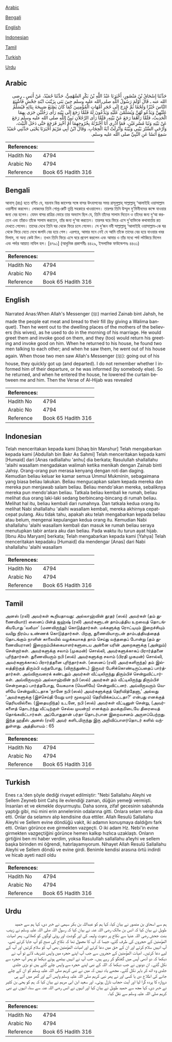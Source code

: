 [Arabic](#arabic)

[Bengali](#bengali)

[English](#english)

[Indonesian](#indonesian)

[Tamil](#tamil)

[Turkish](#turkish)

[Urdu](#urdu)

## Arabic


<div dir="rtl" lang="ar" style={{fontSize:'larger',backgroundColor:'#f8f9fa',padding:20}}>
حَدَّثَنَا إِسْحَاقُ بْنُ مَنْصُورٍ، أَخْبَرَنَا عَبْدُ اللَّهِ بْنُ بَكْرٍ السَّهْمِيُّ، حَدَّثَنَا حُمَيْدٌ، عَنْ أَنَسٍ ـ رضى الله عنه ـ قَالَ أَوْلَمَ رَسُولُ اللَّهِ صلى الله عليه وسلم حِينَ بَنَى بِزَيْنَبَ ابْنَةِ جَحْشٍ فَأَشْبَعَ النَّاسَ خُبْزًا وَلَحْمًا ثُمَّ خَرَجَ إِلَى حُجَرِ أُمَّهَاتِ الْمُؤْمِنِينَ كَمَا كَانَ يَصْنَعُ صَبِيحَةَ بِنَائِهِ فَيُسَلِّمُ عَلَيْهِنَّ وَيَدْعُو لَهُنَّ وَيُسَلِّمْنَ عَلَيْهِ وَيَدْعُونَ لَهُ فَلَمَّا رَجَعَ إِلَى بَيْتِهِ رَأَى رَجُلَيْنِ جَرَى بِهِمَا الْحَدِيثُ، فَلَمَّا رَآهُمَا رَجَعَ عَنْ بَيْتِهِ، فَلَمَّا رَأَى الرَّجُلاَنِ نَبِيَّ اللَّهِ صلى الله عليه وسلم رَجَعَ عَنْ بَيْتِهِ وَثَبَا مُسْرِعَيْنِ، فَمَا أَدْرِي أَنَا أَخْبَرْتُهُ بِخُرُوجِهِمَا أَمْ أُخْبِرَ فَرَجَعَ حَتَّى دَخَلَ الْبَيْتَ، وَأَرْخَى السِّتْرَ بَيْنِي وَبَيْنَهُ وَأُنْزِلَتْ آيَةُ الْحِجَابِ‏.‏ وَقَالَ ابْنُ أَبِي مَرْيَمَ أَخْبَرَنَا يَحْيَى حَدَّثَنِي حُمَيْدٌ سَمِعَ أَنَسًا عَنِ النَّبِيِّ صلى الله عليه وسلم‏.‏
</div>
<div style={{backgroundColor:'#f8f9fa',padding:20, marginBottom: 10}}><table> <thead> <tr> <th>References:</th> <th></th> </tr> </thead> <tbody><tr><td>Hadith No</td><td>4794</td></tr><tr><td>Arabic No</td><td>4794</td></tr><tr><td>Reference</td><td>Book 65 Hadith 316</td></tr></tbody></table></div>

## Bengali


<div dir="ltr" lang="bn" style={{fontSize:'larger',backgroundColor:'#f8f9fa',padding:20}}>
আনাস্ (রাঃ) হতে বর্ণিত যে, যয়নাব বিন্ত জাহ্শের সঙ্গে বাসর উৎযাপনের সময় রাসূলুল্লাহ্ সাল্লাল্লাহু ‘আলাইহি ওয়াসাল্লাম ওয়ালীমা করলেন। লোকদের তিনি গোশ্ত-রুটি তৃপ্তি সহকারে খাওয়ালেন। তারপর তিনি উম্মুল মু’মিনীনদের কক্ষে যাওয়ার জন্য বের হলেন। যেমন বাসর রাত্রির ভোরে তার অভ্যাস ছিল যে, তিনি তাঁদের সালাম দিতেন ও তাঁদের জন্য দু‘আ করতেন এবং তাঁরাও তাঁকে সালাম করতেন, তাঁর জন্য দু‘আ করতেন। তারপর ঘরে ফিরে এসে দু’ব্যক্তিকে কথাবার্তায় রত দেখতে পেলেন। তাদের দেখে তিনি ঘর থেকে ফিরে চলে গেলেন। সে দু’জন নবী সাল্লাল্লাহু ‘আলাইহি ওয়াসাল্লাম-কে ঘর থেকে ফিরে যেতে দেখে জলদি বের হয়ে গেল। এরপরে, আমার মনে নেই যে আমি তাঁকে তাদের বের হয়ে যাওয়ার খবর দিলাম, না অন্য কেউ দিল। তখন তিনি ফিরে এসে ঘরে প্রবেশ করলেন এবং আমার ও তাঁর মধ্যে পর্দা লটকিয়ে দিলেন এবং পর্দার আয়াত নাযিল হল। [৪৭৯১] (আধুনিক প্রকাশনীঃ ৪৪২৯, ইসলামিক ফাউন্ডেশনঃ ৪৪৩১)
</div>
<div style={{backgroundColor:'#f8f9fa',padding:20, marginBottom: 10}}><table> <thead> <tr> <th>References:</th> <th></th> </tr> </thead> <tbody><tr><td>Hadith No</td><td>4794</td></tr><tr><td>Arabic No</td><td>4794</td></tr><tr><td>Reference</td><td>Book 65 Hadith 316</td></tr></tbody></table></div>

## English


<div dir="ltr" lang="en" style={{fontSize:'larger',backgroundColor:'#f8f9fa',padding:20}}>
Narrated Anas:When Allah's Messenger (ﷺ) married Zainab bint Jahsh, he made the people eat meat and bread to their fill (by giving a Walima banquet). Then he went out to the dwelling places of the mothers of the believers (his wives), as he used to do in the morning of his marriage. He would greet them and invoke good on them, and they (too) would return his greeting and invoke good on him. When he returned to his house, he found two men talking to each other; and when he saw them, he went out of his house again. When those two men saw Allah's Messenger (ﷺ): going out of his house, they quickly got up (and departed). I do not remember whether I informed him of their departure, or he was informed (by somebody else). So he returned, and when he entered the house, he lowered the curtain between me and him. Then the Verse of Al-Hijab was revealed
</div>
<div style={{backgroundColor:'#f8f9fa',padding:20, marginBottom: 10}}><table> <thead> <tr> <th>References:</th> <th></th> </tr> </thead> <tbody><tr><td>Hadith No</td><td>4794</td></tr><tr><td>Arabic No</td><td>4794</td></tr><tr><td>Reference</td><td>Book 65 Hadith 316</td></tr></tbody></table></div>

## Indonesian


<div dir="ltr" lang="id" style={{fontSize:'larger',backgroundColor:'#f8f9fa',padding:20}}>
Telah menceritakan kepada kami [Ishaq bin Manshur] Telah mengabarkan kepada kami [Abdullah bin Bakr As Sahmi] Telah menceritakan kepada kami [Humaid] dari [Anas radliallahu 'anhu] dia berkata; Rasulullah shallallahu 'alaihi wasallam mengadakan walimah ketika menikah dengan Zainab binti Jahsy. Orang-orang pun merasa kenyang dengan roti dan daging. Kemudian beliau keluar ke kamar semua Ummul Mukminin, sebagaimana yang biasa beliau lakukan. Beliau mengucapkan salam kepada mereka dan mereka pun menjawab salam beliau. Beliau mendo'akan mereka, sebaliknya mereka pun mendo'akan beliau. Tatkala beliau kembali ke rumah, beliau melihat dua orang laki-laki sedang berbincang-bincang di rumah beliau. Melihat hal itu, beliau kembali dari rumahnya. Dan tatkala kedua orang itu melihat Nabi shallallahu 'alaihi wasallam kembali, mereka akhirnya cepat-cepat pulang. Aku tidak tahu, apakah aku telah mengabarkan kepada beliau atau belum, mengenai kepulangan kedua orang itu. Kemudian Nabi shallallahu 'alaihi wasallam kembali dan masuk ke rumah beliau seraya menutupkan tabir antara aku dan beliau. Pada waktu itu turun ayat hijab. [Ibnu Abu Maryam] berkata; Telah mengabarkan kepada kami [Yahya] Telah menceritakan kepadaku [Humaid] dia mendengar [Anas] dari Nabi shallallahu 'alaihi wasallam
</div>
<div style={{backgroundColor:'#f8f9fa',padding:20, marginBottom: 10}}><table> <thead> <tr> <th>References:</th> <th></th> </tr> </thead> <tbody><tr><td>Hadith No</td><td>4794</td></tr><tr><td>Arabic No</td><td>4794</td></tr><tr><td>Reference</td><td>Book 65 Hadith 316</td></tr></tbody></table></div>

## Tamil


<div dir="ltr" lang="ta" style={{fontSize:'larger',backgroundColor:'#f8f9fa',padding:20}}>
அனஸ் (ரலி) அவர்கள் கூறியதாவது: அல்லாஹ்வின் தூதர் (ஸல்) அவர்கள் (தம் துணைவியார்) ஸைனப் பின்த் ஜஹ்ஷ் (ரலி) அவர்களுடன் தாம்பத்திய உறவைத் தொடங்கியபோது ‘வலீமா’ (மணவிருந்து) கொடுத்தார்கள். மக்களுக்கு ரொட்டியும் இறைச்சியும் வயிறு நிரம்ப உண்ணக் கொடுத்தார்கள். பிறகு, துணைவியாருடன் தாம்பத்தியத்தைத் தொடங்கும் நாளின் காலையில் வழக்கமாகத் தாம் செய்து வந்ததைப் போன்று (தம் துணைவியரான) இறைநம்பிக்கையாளர்களுடைய அன்னை யரின் அறைகளுக்கு (அன்றும்) சென்றார்கள். அவர்களுக்கு சலாம் (முகமன்) சொல்லி, அவர்களுக்காகப் பிரார்த்தனை புரிந்தார்கள். துணைவியரும் நபி (ஸல்) அவர்களுக்கு சலாம் (பிரதி முகமன்) சொல்லி, அவர்களுக்காகப் பிரார்த்தனை புரிந்தார்கள். (ஸைனப் (ரலி) அவர்களிருந்த) தம் இல்லத்திற்குத் திரும்பி வந்தபோது, (விருந்துண்ட) இருவர் பேசிக்கொண்டிருப்பதைப் பார்த்தார்கள். அவ்விருவரைக் கண்டதும் அவர்கள் வீட்டிலிருந்து திரும்பிச் சென்றுவிட்டார்கள். அவ்விருவரும் அல்லாஹ்வின் நபி (ஸல்) அவர்கள் தம் வீட்டிலிருந்து திரும்பிச் சென்றதைப் பார்த்தபோது, வேகமாக (வெளியே) சென்றுவிட்டனர். அவ்விருவரும் வெளியே சென்றுவிட்டதாக ‘நானே நபி (ஸல்) அவர்களுக்குத் தெரிவித்தேனா,’ அல்லது ‘அவர்களுக்கு (இச்செய்தி வேறு யார் மூலமும்) தெரிவிக்கப்பட்டதா?’ என்பது எனக்குத் தெரியவில்லை. (இதையறிந்த) உடனே, நபி (ஸல்) அவர்கள் வீட்டினுள் சென்று, (அவர்களைத் தொடர்ந்து வீட்டிற்குள் செல்ல முயன்ற) எனக்கும் தமக்குமிடையே திரையைத் தொங்கவிட்டார்கள். அப்போதுதான் பர்தா தொடர்பான இறைவசனம் அருளப்பெற்றது. இந்த ஹதீஸ் அனஸ் (ரலி) அவர் களிடமிருந்து இரு அறிவிப்பாளர்தொடர் களில் வந்துள்ளது. அத்தியாயம் : 65
</div>
<div style={{backgroundColor:'#f8f9fa',padding:20, marginBottom: 10}}><table> <thead> <tr> <th>References:</th> <th></th> </tr> </thead> <tbody><tr><td>Hadith No</td><td>4794</td></tr><tr><td>Arabic No</td><td>4794</td></tr><tr><td>Reference</td><td>Book 65 Hadith 316</td></tr></tbody></table></div>

## Turkish


<div dir="ltr" lang="tr" style={{fontSize:'larger',backgroundColor:'#f8f9fa',padding:20}}>
Enes r.a.'den şöyle dediği rivayet edilmiştir: "Nebi Sallallahu Aleyhi ve Sellem Zeyneb bint Cahş ile evlendiği zaman, düğün yemeği vermişti. İnsanları et ve ekmekle doyurmuştu. Daha sonra, zifaf gecesinin sabahında yaptığı gibi, mü mini erin annelerinin odalarına gitti. Onlara selam verip dua etti. Onlar da selamını alıp kendisine dua ettiler. Allah Resulü Sallallahu Aleyhi ve Sellem evine döndüğü vakit, iki adamın konuşmaya daldığını fark etti. Onları görünce eve girmekten vazgeçti. O iki adam Hz. Nebi'in evine girmekten vazgeçtiğini görünce hemen kalkıp hızlıca uzaklaştı. Onların girtiğini ben mi haber verdim, yoksa RasuluIlah sallallahu a1eyhi ve sellem başka birinden mi öğrendi, hatırlayamıyorum. Nihayet Allah Resulü Sallallahu Aleyhi ve Sellem döndü ve evine girdi. Benimle kendisi arasına örtü indirdi ve hicab ayeti nazil oldu
</div>
<div style={{backgroundColor:'#f8f9fa',padding:20, marginBottom: 10}}><table> <thead> <tr> <th>References:</th> <th></th> </tr> </thead> <tbody><tr><td>Hadith No</td><td>4794</td></tr><tr><td>Arabic No</td><td>4794</td></tr><tr><td>Reference</td><td>Book 65 Hadith 316</td></tr></tbody></table></div>

## Urdu


<div dir="rtl" lang="ur" style={{fontSize:'larger',backgroundColor:'#f8f9fa',padding:20}}>
ہم سے اسحاق بن منصور نے بیان کیا، کہا ہم کو عبداللہ بن بکر سہمی نے خبر دی، کہا ہم سے حمید طویل نے بیان کیا کہ انس بن مالک رضی اللہ عنہ نے بیان کیا کہ رسول اللہ صلی اللہ علیہ وسلم نے زینب بنت جحش رضی اللہ عنہا سے نکاح پر دعوت ولیمہ کی اور گوشت اور روٹی لوگوں کو کھلائی۔ پھر امہات المؤمنین کے حجروں کی طرف گئے، جیسا کہ آپ کا معمول تھا کہ نکاح کی صبح کو آپ جایا کرتے تھے، آپ انہیں سلام کرتے اور ان کے حق میں دعا کرتے اور امہات المؤمنین بھی آپ کو سلام کرتیں اور آپ کے لیے دعا کرتیں۔ امہات المؤمنین کے حجروں سے جب آپ اپنے حجرہ میں واپس تشریف لائے تو آپ نے دیکھا کہ دو آدمی آپس میں گفتگو کر رہے ہیں۔ جب آپ نے انہیں بیٹھے ہوئے دیکھا تو پھر آپ حجرہ سے نکل گئے۔ ان دونوں نے جب دیکھا کہ اللہ کے نبی اپنے حجرہ سے واپس چلے گئے ہیں تو بڑی جلدی جلدی وہ اٹھ کر باہر نکل گئے۔ مجھے یاد نہیں کہ میں نے نبی کریم صلی اللہ علیہ وسلم کو ان کے چلے جانے کی اطلاع دی یا کسی اور نے پھر نبی کریم صلی اللہ علیہ وسلم واپس آئے اور گھر میں آتے ہی دروازہ کا پردہ گرا لیا اور آیت حجاب نازل ہوئی۔ اور سعید ابن ابی مریم نے بیان کیا کہ ہم کو یحی ٰبن کثیر نے خبر دی، کہا مجھ سے حمید طویل نے بیان کیا اور انہوں نے انس رضی اللہ عنہ سے سنا، انہوں نے نبی کریم صلی اللہ علیہ وسلم سے نقل کیا۔
</div>
<div style={{backgroundColor:'#f8f9fa',padding:20, marginBottom: 10}}><table> <thead> <tr> <th>References:</th> <th></th> </tr> </thead> <tbody><tr><td>Hadith No</td><td>4794</td></tr><tr><td>Arabic No</td><td>4794</td></tr><tr><td>Reference</td><td>Book 65 Hadith 316</td></tr></tbody></table></div>